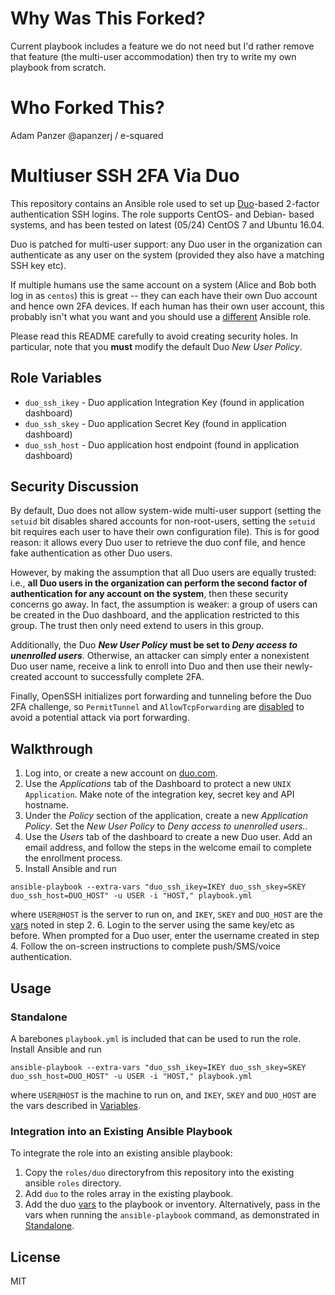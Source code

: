 # Why Was This Forked?
Current playbook includes a feature we do not need but I'd rather remove that feature (the multi-user accommodation) then try to write my own playbook from scratch.

# Who Forked This?

Adam Panzer @apanzerj / e-squared

# Multiuser SSH 2FA Via Duo
This repository contains an Ansible role used to set up [Duo](http://duo.com/)-based
2-factor authentication SSH logins. The role supports CentOS- and Debian- based systems, and has
been tested on latest (05/24) CentOS 7 and Ubuntu 16.04.

Duo is patched for multi-user support: any Duo user in the organization can authenticate as any user on the
system (provided they also have a matching SSH key etc).

If multiple humans use the same account on a system
(Alice and Bob both log in as `centos`) this is great -- they can each have their own Duo account and
hence own 2FA devices. If each human has their own user account, this probably isn't what you want and you
should use a [different](https://github.com/jlafon/ansible-duo-security) Ansible role.

Please read this README carefully to avoid creating security holes. In particular, note that you **must**
modify the default Duo _New User Policy_.

## Role Variables
* `duo_ssh_ikey` - Duo application Integration Key (found in application dashboard)
* `duo_ssh_skey` - Duo application Secret Key (found in application dashboard)
* `duo_ssh_host` - Duo application host endpoint (found in application dashboard)

## Security Discussion
By default, Duo does not allow system-wide multi-user support (setting the `setuid` bit disables shared accounts for non-root-users, setting the `setuid` bit requires each user to have their own configuration file). This is for good reason: it allows every Duo user to retrieve the duo conf file, 
and hence fake authentication as other Duo users.

However, by making the assumption that all Duo users are equally trusted: i.e., **all Duo users in the
organization can perform the second factor of authentication for any account on the system**, then these
security concerns go away. In fact, the assumption is weaker: a group of users can be created in the Duo
dashboard, and the application restricted to this group. The trust then only need extend to users in this
group.

Additionally, the Duo **_New User Policy_ must be set to _Deny access to unenrolled users_**. Otherwise,
an attacker can simply enter a nonexistent Duo user name, receive a link to enroll into Duo and then use
their newly-created account to successfully complete 2FA.

Finally, OpenSSH initializes port forwarding and tunneling before the Duo 2FA challenge, so `PermitTunnel`
and `AllowTcpForwarding` are [disabled](https://duo.com/docs/loginduo) to avoid a potential attack via port
forwarding.


## Walkthrough
1. Log into, or create a new account on [duo.com](https://duo.com/).
2. Use the _Applications_ tab of the Dashboard to protect a new `UNIX Application`. Make note of the
integration key, secret key and API hostname.
3. Under the _Policy_ section of the application, create a new _Application Policy_. Set the _New User
Policy_ to _Deny access to unenrolled users._. 
4. Use the _Users_ tab of the dashboard to create a new Duo user. Add an email address, and follow the steps
in the welcome email to complete the enrollment process.
5. Install Ansible and run
```
ansible-playbook --extra-vars "duo_ssh_ikey=IKEY duo_ssh_skey=SKEY duo_ssh_host=DUO_HOST" -u USER -i "HOST," playbook.yml
```
where `USER@HOST` is the server to run on, and `IKEY`, `SKEY` and `DUO_HOST` are the [vars](#Variables)
noted in step 2.
6. Login to the server using the same key/etc as before. When prompted for a Duo user, enter the username
created in step 4. Follow the on-screen instructions to complete push/SMS/voice authentication.

## Usage
### Standalone
A barebones `playbook.yml` is included that can be used to run the role. Install Ansible and run
```
ansible-playbook --extra-vars "duo_ssh_ikey=IKEY duo_ssh_skey=SKEY duo_ssh_host=DUO_HOST" -u USER -i "HOST," playbook.yml
```
where `USER@HOST` is the machine to run on, and `IKEY`, `SKEY` and `DUO_HOST` are the vars described in
[Variables](#Variables).

### Integration into an Existing Ansible Playbook
To integrate the role into an existing ansible playbook:
1. Copy the `roles/duo` directoryfrom this repository into the existing ansible `roles` directory.
2. Add `duo` to the roles array in the existing playbook.
3. Add the duo [vars](#Variables) to the playbook or inventory. Alternatively, pass in the vars when
running the `ansible-playbook` command, as demonstrated in [Standalone](#Standalone).

## License
MIT
